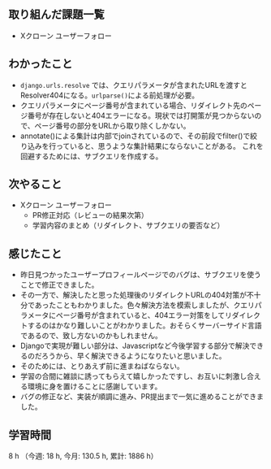 ## 取り組んだ課題一覧
- Xクローン ユーザーフォロー    

## わかったこと
- `django.urls.resolve` では、クエリパラメータが含まれたURLを渡すとResolver404になる。`urlparse()`による前処理が必要。
- クエリパラメータにページ番号が含まれている場合、リダイレクト先のページ番号が存在しないと404エラーになる。現状では打開策が見つからないので、ページ番号の部分をURLから取り除くしかない。
- annotate()による集計は内部でjoinされているので、その前段でfilter()で絞り込みを行っていると、思うような集計結果にならないことがある。 これを回避するためには、サブクエリを作成する。       
          
## 次やること
- Xクローン ユーザーフォロー
    - PR修正対応（レビューの結果次第）
    - 学習内容のまとめ（リダイレクト、サブクエリの要否など）
    
## 感じたこと
- 昨日見つかったユーザープロフィールページでのバグは、サブクエリを使うことで修正できました。
- その一方で、解決したと思った処理後のリダイレクトURLの404対策が不十分であったこともわかりました。色々解決方法を模索しましたが、クエリパラメータにページ番号が含まれていると、404エラー対策をしてリダイレクトするのはかなり難しいことがわかりました。おそらくサーバーサイド言語であるので、致し方ないのかもしれません。
- Djangoで実現が難しい部分は、Javascriptなど今後学習する部分で解決できるのだろうから、早く解決できるようになりたいと思いました。
- そのためには、とりあえず前に進まねばならない。
- 学習の合間に雑談に誘ってもらえて嬉しかったですし、お互いに刺激し合える環境に身を置けることに感謝しています。     
- バグの修正など、実装が順調に進み、PR提出まで一気に進めることができました。 
    
## 学習時間
8 h （今週: 18 h, 今月: 130.5 h, 累計: 1886 h）